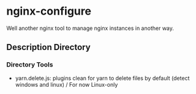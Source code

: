 # nginx-configure
Well another nginx tool to manage nginx instances in another way.

## Description Directory
### Directory Tools
* yarn.delete.js: plugins clean for yarn to delete files by default (detect windows and linux) / For now Linux-only

